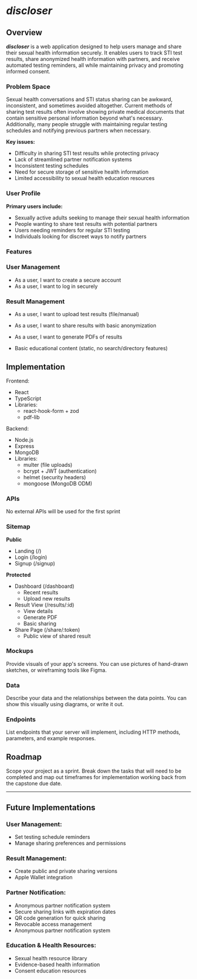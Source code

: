 # _discloser_

## Overview

**_discloser_** is a web application designed to help users manage and share their sexual health information securely. It enables users to track STI test results, share anonymized health information with partners, and receive automated testing reminders, all while maintaining privacy and promoting informed consent.

### Problem Space

Sexual health conversations and STI status sharing can be awkward, inconsistent, and sometimes avoided altogether. Current methods of sharing test results often involve showing private medical documents that contain sensitive personal information beyond what's necessary. Additionally, many people struggle with maintaining regular testing schedules and notifying previous partners when necessary.

**Key issues:**

- Difficulty in sharing STI test results while protecting privacy
- Lack of streamlined partner notification systems
- Inconsistent testing schedules
- Need for secure storage of sensitive health information
- Limited accessibility to sexual health education resources

### User Profile

**Primary users include:**

- Sexually active adults seeking to manage their sexual health information
- People wanting to share test results with potential partners
- Users needing reminders for regular STI testing
- Individuals looking for discreet ways to notify partners

### Features

### User Management

- As a user, I want to create a secure account
- As a user, I want to log in securely

### Result Management

- As a user, I want to upload test results (file/manual)
- As a user, I want to share results with basic anonymization
- As a user, I want to generate PDFs of results

- Basic educational content (static, no search/directory features)

## Implementation

Frontend:

- React
- TypeScript
- Libraries:
  - react-hook-form + zod
  - pdf-lib

Backend:

- Node.js
- Express
- MongoDB
- Libraries:
  - multer (file uploads)
  - bcrypt + JWT (authentication)
  - helmet (security headers)
  - mongoose (MongoDB ODM)

### APIs

No external APIs will be used for the first sprint

### Sitemap

**Public**

- Landing (/)
- Login (/login)
- Signup (/signup)

**Protected**

- Dashboard (/dashboard)
  - Recent results
  - Upload new results
- Result View (/results/:id)
  - View details
  - Generate PDF
  - Basic sharing
- Share Page (/share/:token)
  - Public view of shared result

### Mockups

Provide visuals of your app's screens. You can use pictures of hand-drawn sketches, or wireframing tools like Figma.

### Data

Describe your data and the relationships between the data points. You can show this visually using diagrams, or write it out.

### Endpoints

List endpoints that your server will implement, including HTTP methods, parameters, and example responses.

## Roadmap

Scope your project as a sprint. Break down the tasks that will need to be completed and map out timeframes for implementation working back from the capstone due date.

---

## Future Implementations

### User Management:

- Set testing schedule reminders
- Manage sharing preferences and permissions

### Result Management:

- Create public and private sharing versions
- Apple Wallet integration

### Partner Notification:

- Anonymous partner notification system
- Secure sharing links with expiration dates
- QR code generation for quick sharing
- Revocable access management
- Anonymous partner notification system

### Education & Health Resources:

- Sexual health resource library
- Evidence-based health information
- Consent education resources
